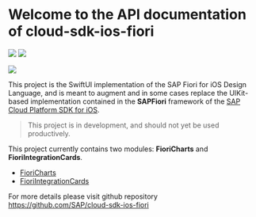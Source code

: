 # Welcome to the API documentation of cloud-sdk-ios-fiori

![](https://github.com/SAP/cloud-sdk-ios-fiori/workflows/CI/badge.svg)
![](https://github.com/SAP/cloud-sdk-ios-fiori/workflows/SwiftLint/badge.svg)

![](https://github.com/SAP/cloud-sdk-ios-fiori/blob/images/Resources/Images/Team.png?raw=true)

This project is the SwiftUI implementation of the SAP Fiori for iOS Design Language, and is meant to augment and in some cases replace the UIKit-based implementation contained in the **SAPFiori** framework of the [SAP Cloud Platform SDK for iOS](https://developers.sap.com/topics/cloud-platform-sdk-for-ios.html).  

> This project is in development, and should not yet be used productively.

This project currently contains two modules: **FioriCharts** and **FioriIntegrationCards**.

- [FioriCharts](./charts/index.html)
- [FioriIntegrationCards](./integrationCards/index.html)

For more details please visit github repository https://github.com/SAP/cloud-sdk-ios-fiori
